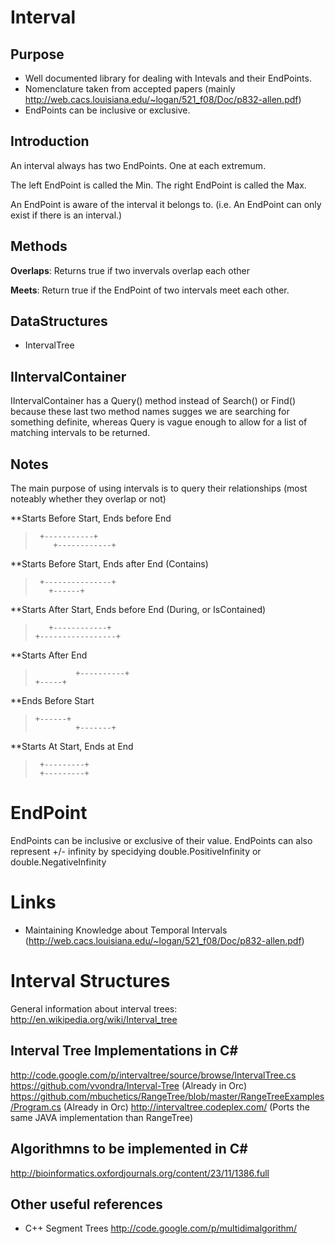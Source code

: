 ﻿# Interval

## Purpose

- Well documented library for dealing with Intevals and their EndPoints.
- Nomenclature taken from accepted papers (mainly http://web.cacs.louisiana.edu/~logan/521_f08/Doc/p832-allen.pdf)
- EndPoints can be inclusive or exclusive.

## Introduction

An interval always has two EndPoints. One at each extremum.

The left EndPoint is called the Min.
The right EndPoint is called the Max.

An EndPoint is aware of the interval it belongs to.
(i.e. An EndPoint can only exist if there is an interval.)

## Methods

**Overlaps**: Returns true if two invervals overlap each other

**Meets**: Return true if the EndPoint of two intervals meet each other.

## DataStructures

- IntervalTree

## IIntervalContainer

IIntervalContainer has a Query() method instead of Search() or Find() because these last two method names sugges we are searching for something definite, whereas Query is vague enough to
allow for a list of matching intervals to be returned.

## Notes

The main purpose of using intervals is to query their relationships (most noteably whether they overlap or not)

**Starts Before Start, Ends before End
>      +-----------+
>         +------------+

**Starts Before Start, Ends after End (Contains)
>      +---------------+
>        +------+


**Starts After Start, Ends before End (During, or IsContained)
>        +------------+
>     +-----------------+

**Starts After End
>              +----------+
>     +-----+

**Ends Before Start
>     +------+
>              +-------+

**Starts At Start, Ends at End
>      +---------+
>      +---------+

# EndPoint

EndPoints can be inclusive or exclusive of their value.
EndPoints can also represent +/- infinity by specidying double.PositiveInfinity or double.NegativeInfinity


# Links

- Maintaining Knowledge about Temporal Intervals (http://web.cacs.louisiana.edu/~logan/521_f08/Doc/p832-allen.pdf)

# Interval Structures

General information about interval trees: http://en.wikipedia.org/wiki/Interval_tree

## Interval Tree Implementations in C#

http://code.google.com/p/intervaltree/source/browse/IntervalTree.cs
https://github.com/vvondra/Interval-Tree (Already in Orc)
https://github.com/mbuchetics/RangeTree/blob/master/RangeTreeExamples/Program.cs (Already in Orc)
http://intervaltree.codeplex.com/ (Ports the same JAVA implementation than RangeTree)


## Algorithmns to be implemented in C#
http://bioinformatics.oxfordjournals.org/content/23/11/1386.full

## Other useful references
- C++ Segment Trees http://code.google.com/p/multidimalgorithm/
